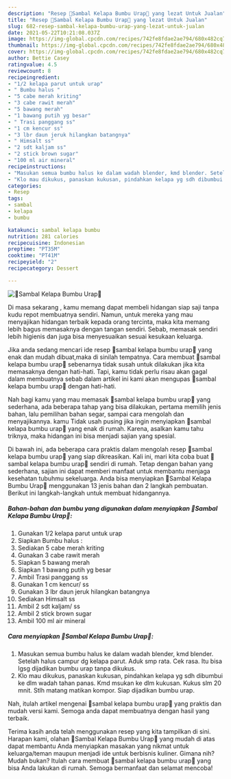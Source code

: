 ```yaml
---
description: "Resep 🌴Sambal Kelapa Bumbu Urap🌴 yang lezat Untuk Jualan"
title: "Resep 🌴Sambal Kelapa Bumbu Urap🌴 yang lezat Untuk Jualan"
slug: 682-resep-sambal-kelapa-bumbu-urap-yang-lezat-untuk-jualan
date: 2021-05-22T10:21:08.037Z
image: https://img-global.cpcdn.com/recipes/742fe8fdae2ae794/680x482cq70/🌴sambal-kelapa-bumbu-urap🌴-foto-resep-utama.jpg
thumbnail: https://img-global.cpcdn.com/recipes/742fe8fdae2ae794/680x482cq70/🌴sambal-kelapa-bumbu-urap🌴-foto-resep-utama.jpg
cover: https://img-global.cpcdn.com/recipes/742fe8fdae2ae794/680x482cq70/🌴sambal-kelapa-bumbu-urap🌴-foto-resep-utama.jpg
author: Bettie Casey
ratingvalue: 4.5
reviewcount: 8
recipeingredient:
- "1/2 kelapa parut untuk urap"
- " Bumbu halus "
- "5 cabe merah kriting"
- "3 cabe rawit merah"
- "5 bawang merah"
- "1 bawang putih yg besar"
- " Trasi panggang ss"
- "1 cm kencur ss"
- "3 lbr daun jeruk hilangkan batangnya"
- " Himsalt ss"
- "2 sdt kaljam ss"
- "2 stick brown sugar"
- "100 ml air mineral"
recipeinstructions:
- "Masukan semua bumbu halus ke dalam wadah blender, kmd blender. Setelah halus campur dg kelapa parut. Aduk smp rata. Cek rasa. Itu bisa lgsg dijadikan bumbu urap tanpa dikukus."
- "Klo mau dikukus, panaskan kukusan, pindahkan kelapa yg sdh dibumbui ke dlm wadah tahan panas. Kmd msukan ke dlm kukusan. Kukus slm 20 mnit. Stlh matang matikan kompor. Siap dijadikan bumbu urap."
categories:
- Resep
tags:
- sambal
- kelapa
- bumbu

katakunci: sambal kelapa bumbu 
nutrition: 281 calories
recipecuisine: Indonesian
preptime: "PT35M"
cooktime: "PT41M"
recipeyield: "2"
recipecategory: Dessert

---
```



![🌴Sambal Kelapa Bumbu Urap🌴](https://img-global.cpcdn.com/recipes/742fe8fdae2ae794/680x482cq70/🌴sambal-kelapa-bumbu-urap🌴-foto-resep-utama.jpg)

Di masa  sekarang , kamu memang dapat membeli hidangan siap saji tanpa kudu repot membuatnya sendiri. Namun, untuk mereka yang mau menyajikan hidangan terbaik kepada orang tercinta, maka kita memang lebih bagus memasaknya dengan tangan sendiri. Sebab, memasak sendiri lebih higienis dan juga bisa menyesuaikan sesuai kesukaan keluarga.

Jika anda sedang mencari ide resep 🌴sambal kelapa bumbu urap🌴 yang enak dan mudah dibuat,maka di sinilah tempatnya. Cara membuat 🌴sambal kelapa bumbu urap🌴  sebenarnya tidak susah untuk dilakukan jika kita memasaknya dengan hati-hati. Tapi, kamu tidak perlu risau akan gagal dalam membuatnya 
sebab dalam artikel ini kami akan mengupas 🌴sambal kelapa bumbu urap🌴 dengan hati-hati.  



Nah bagi kamu yang mau memasak 🌴sambal kelapa bumbu urap🌴 yang sederhana, ada beberapa tahap yang bisa dilakukan, pertama memilih jenis bahan, lalu pemilihan bahan segar, sampai cara mengolah dan menyajikannya. kamu Tidak usah pusing jika ingin menyiapkan 🌴sambal kelapa bumbu urap🌴 yang enak di rumah. Karena, asalkan kamu  tahu triknya, maka hidangan ini bisa menjadi sajian yang spesial.

Di bawah ini, ada beberapa cara praktis  dalam mengolah resep 🌴sambal kelapa bumbu urap🌴 yang siap dikreasikan. Kali ini, mari kita coba buat 🌴sambal kelapa bumbu urap🌴 sendiri di rumah. Tetap dengan bahan yang sederhana, sajian ini dapat memberi manfaat untuk membantu menjaga kesehatan tubuhmu sekeluarga. Anda bisa menyiapkan 🌴Sambal Kelapa Bumbu Urap🌴 menggunakan 13 jenis bahan dan 2 langkah pembuatan. Berikut ini langkah-langkah untuk membuat hidangannya.

<!--inarticleads1-->

##### Bahan-bahan dan bumbu yang digunakan dalam menyiapkan 🌴Sambal Kelapa Bumbu Urap🌴:

1. Gunakan 1/2 kelapa parut untuk urap
1. Siapkan  Bumbu halus :
1. Sediakan 5 cabe merah kriting
1. Gunakan 3 cabe rawit merah
1. Siapkan 5 bawang merah
1. Siapkan 1 bawang putih yg besar
1. Ambil  Trasi panggang ss
1. Gunakan 1 cm kencur/ ss
1. Gunakan 3 lbr daun jeruk hilangkan batangnya
1. Sediakan  Himsalt ss
1. Ambil 2 sdt kaljam/ ss
1. Ambil 2 stick brown sugar
1. Ambil 100 ml air mineral




<!--inarticleads2-->

##### Cara menyiapkan 🌴Sambal Kelapa Bumbu Urap🌴:

1. Masukan semua bumbu halus ke dalam wadah blender, kmd blender. Setelah halus campur dg kelapa parut. Aduk smp rata. Cek rasa. Itu bisa lgsg dijadikan bumbu urap tanpa dikukus.
1. Klo mau dikukus, panaskan kukusan, pindahkan kelapa yg sdh dibumbui ke dlm wadah tahan panas. Kmd msukan ke dlm kukusan. Kukus slm 20 mnit. Stlh matang matikan kompor. Siap dijadikan bumbu urap.




Nah, itulah artikel mengenai  🌴sambal kelapa bumbu urap🌴  yang praktis dan mudah versi kami. Semoga anda dapat membuatnya dengan hasil yang terbaik. 

Terima kasih anda telah menggunakan resep yang kita tampilkan di sini. Harapan kami, olahan  🌴Sambal Kelapa Bumbu Urap🌴 yang mudah di atas dapat membantu Anda menyiapkan masakan yang nikmat untuk keluarga/teman maupun menjadi ide untuk berbisnis kuliner. Gimana nih? Mudah bukan? Itulah cara membuat 🌴sambal kelapa bumbu urap🌴 yang bisa Anda lakukan di rumah. Semoga bermanfaat dan selamat mencoba!

